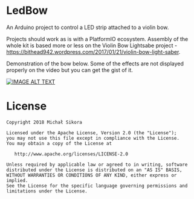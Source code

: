 LedBow
======

An Arduino project to control a LED strip attached to a violin bow.

Projects should work as is with a PlatformIO ecosystem. Assembly of the whole kit is based more or less on the Violin Bow Lightsabe project - https://bithead942.wordpress.com/2017/01/21/violin-bow-light-saber.

Demonstration of the bow below. Some of the effects are not displayed properly on the video but you can get the gist of it.

[![IMAGE ALT TEXT](http://img.youtube.com/vi/9gxxaiT8bSI/0.jpg)](https://www.youtube.com/watch?v=9gxxaiT8bSI "LED bow demo")


License
=======

    Copyright 2018 Michał Sikora

    Licensed under the Apache License, Version 2.0 (the "License");
    you may not use this file except in compliance with the License.
    You may obtain a copy of the License at

       http://www.apache.org/licenses/LICENSE-2.0

    Unless required by applicable law or agreed to in writing, software
    distributed under the License is distributed on an "AS IS" BASIS,
    WITHOUT WARRANTIES OR CONDITIONS OF ANY KIND, either express or implied.
    See the License for the specific language governing permissions and
    limitations under the License.
